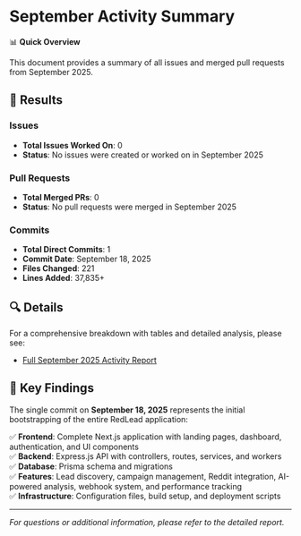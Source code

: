 # September Activity Summary

📊 **Quick Overview**

This document provides a summary of all issues and merged pull requests from September 2025.

## 📝 Results

### Issues
- **Total Issues Worked On**: 0
- **Status**: No issues were created or worked on in September 2025

### Pull Requests  
- **Total Merged PRs**: 0
- **Status**: No pull requests were merged in September 2025

### Commits
- **Total Direct Commits**: 1
- **Commit Date**: September 18, 2025
- **Files Changed**: 221
- **Lines Added**: 37,835+

## 🔍 Details

For a comprehensive breakdown with tables and detailed analysis, please see:
- [Full September 2025 Activity Report](./SEPTEMBER_2025_ACTIVITY_REPORT.md)

## 📌 Key Findings

The single commit on **September 18, 2025** represents the initial bootstrapping of the entire RedLead application:

✅ **Frontend**: Complete Next.js application with landing pages, dashboard, authentication, and UI components  
✅ **Backend**: Express.js API with controllers, routes, services, and workers  
✅ **Database**: Prisma schema and migrations  
✅ **Features**: Lead discovery, campaign management, Reddit integration, AI-powered analysis, webhook system, and performance tracking  
✅ **Infrastructure**: Configuration files, build setup, and deployment scripts

---

*For questions or additional information, please refer to the detailed report.*
